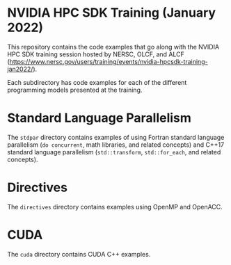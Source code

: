 # NVIDIA HPC SDK Training (January 2022)

This repository contains the code examples that go along with the NVIDIA HPC SDK training session hosted by NERSC, OLCF, and ALCF (https://www.nersc.gov/users/training/events/nvidia-hpcsdk-training-jan2022/).

Each subdirectory has code examples for each of the different programming models presented at the training.

# Standard Language Parallelism

The `stdpar` directory contains examples of using Fortran standard language parallelism (`do concurrent`, math libraries, and related concepts) and C++17 standard language parallelism (`std::transform`, `std::for_each`, and related concepts).

# Directives

The `directives` directory contains examples using OpenMP and OpenACC.

# CUDA

The `cuda` directory contains CUDA C++ examples.
